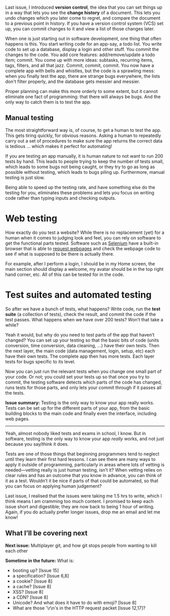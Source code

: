 Last issue, I introduced **version control**, the idea that you can set things up in a way that lets you see the **change history** of a document. This lets you undo changes which you later come to regret, and compare the document to a previous point in history. If you have a version control system (VCS) set up, you can commit changes to it and view a list of those changes later.

When one is just starting out in software development, one thing that often happens is this. You start writing code for an app-say, a todo list. You write code to set up a database, display a login and other stuff. You commit the changes to the code. You add core features: add/remove/update a todo item; commit. You come up with more ideas: subtasks, recurring items, tags, filters, and all that jazz. Commit, commit, commit. You now have a complete app with bells and whistles, but the code is a sprawling mess: when you finally test the app, there are strange bugs everywhere, the lists don't filter properly, and the database gets messier and messier.

Proper planning can make this more orderly to some extent, but it cannot eliminate one fact of programming: that there will always be bugs. And the only way to catch them is to test the app.

## Manual testing

The most straightforward way is, of course, to get a human to test the app. This gets tiring quickly, for obvious reasons. Asking a human to repeatedly carry out a set of procedures to make sure the app returns the correct data is tedious … which makes it perfect for automating!

If you are testing an app manually, it is human nature to not want to run 200 tests by hand. This leads to people trying to keep the number of tests small, which leads to some bugs not being caught, or they try to go as long as possible without testing, which leads to bugs piling up. Furthermore, manual testing is just slow.

Being able to speed up the testing rate, and have something else do the testing for you, eliminates these problems and lets you focus on writing code rather than typing inputs and checking outputs.

# Web testing

How exactly do you test a website? While there is no replacement (yet) for a human when it comes to judging look and feel, you can rely on software to get the functional parts tested. Software such as [Selenium](https://www.seleniumhq.org/) have a built-in browser that is able to [request webpages](https://buttondown.email/laymansguide/archive/a6941efd-86bf-4fd8-92c9-009fe14a8c2a) and check the webpage code to see if what is supposed to be there is actually there.

For example, after I perform a login, I should be in my Home screen, the main section should display a welcome, my avatar should be in the top right hand corner, etc. All of this can be tested for in the code.

# Test suites and automated testing

So after we have a bunch of tests, what happens? Write code, run the **test suite** (a collection of tests), check the result, and commit the code if the test passes. What happens when we have over 200 tests? Won’t that take a while?

Yeah it would, but why do you need to test parts of the app that haven’t changed? You can set up your testing so that the basic bits of code (units conversion, time conversion, data cleaning, …) have their own tests. Then the next layer, the main code (data management, login, setup, etc) each have their own tests. The complete app then has more tests. Each layer tests for bugs specific to its level.

Now you can just run the relevant tests when you change one small part of your code. Or not; you could set your tests up so that once you try to commit, the testing software detects which parts of the code has changed, runs tests for those parts, and only lets your commit through if it passes all the tests.

**Issue summary:** Testing is the only way to know your app really works. Tests can be set up for the different parts of your app, from the basic building blocks to the main code and finally even the interface, including web pages.

<hr/>

Yeah, almost nobody liked tests and exams in school, I know. But in software, testing is the only way to know your app *really* works, and not just because you say/think it does.

Tests are one of those things that beginning programmers tend to neglect until they learn their first hard lessons. I can see there are many ways to apply it outside of programming, particularly in areas where lots of vetting is needed—vetting really is just human testing, isn’t it? When vetting relies on clear rules and has an outcome that you know in advance, you can think of it as a test. Wouldn’t it be nice if parts of that could be automated, so that you can focus on applying human judgement?

Last issue, I realised that the issues were taking me 1.5 hrs to write, which I think means I am cramming too much content. I promised to keep each issue short and digestible; they are now back to being 1 hour of writing. Again, if you do actually prefer longer issues, drop me an email and let me know!

## What I’ll be covering next

**Next issue:** Multiplayer git, and how git stops people from wanting to kill each other

**Sometime in the future:** What is:

- booting up? [Issue 15]
- a specification? [Issue 6,8]
- a cookie? [Issue 8]
- a cache? [Issue 8]
- XSS? [Issue 8]
- a CDN? [Issue 8]
- Unicode? And what does it have to do with emoji? [Issue 8]
- What are those '\r\n's in the HTTP request packet [Issue 12,17]?
